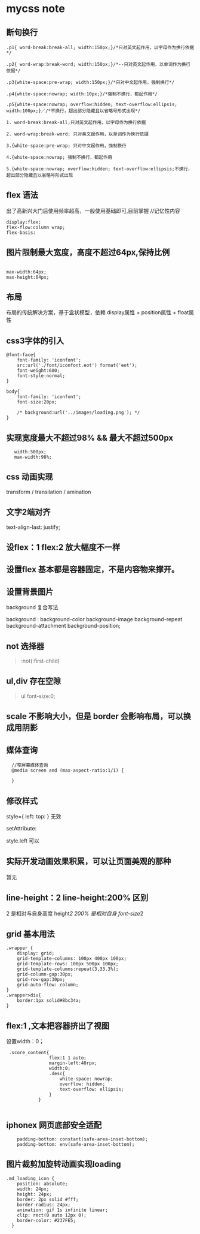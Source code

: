 # mycss note

## 断句换行

```
.p1{ word-break:break-all; width:150px;}/*只对英文起作用，以字母作为换行依据*/

.p2{ word-wrap:break-word; width:150px;}/*--只对英文起作用，以单词作为换行依据*/

.p3{white-space:pre-wrap; width:150px;}/*只对中文起作用，强制换行*/

.p4{white-space:nowrap; width:10px;}/*强制不换行，都起作用*/

.p5{white-space:nowrap; overflow:hidden; text-overflow:ellipsis; width:100px;}／/*不换行，超出部分隐藏且以省略号形式出现*/

1. word-break:break-all;只对英文起作用，以字母作为换行依据

2. word-wrap:break-word; 只对英文起作用，以单词作为换行依据

3.{white-space:pre-wrap; 只对中文起作用，强制换行

4.{white-space:nowrap; 强制不换行，都起作用

5.{white-space:nowrap; overflow:hidden; text-overflow:ellipsis;不换行，超出部分隐藏且以省略号形式出现

```

## flex 语法

出了高新兴大门后使用频率超高，一般使用基础即可,目前掌握  //记忆性内容

```
display:flex;
flex-flow:column wrap;
flex-basis: 

```

## 图片限制最大宽度，高度不超过64px,保持比例

```

max-width:64px;
max-height:64px;

```

## 布局
布局的传统解决方案，基于盒状模型，依赖 display属性 + position属性 + float属性


## css3字体的引入

```
@font-face{
    font-family: 'iconfont';
    src:url('./font/iconfont.eot') format('eot');
    font-weight:600;
    font-style:normal;
}

body{
    font-family: 'iconfont';
    font-size:20px;

    /* background:url('../images/loading.png'); */
}
```

## 实现宽度最大不超过98% && 最大不超过500px

```
   width:500px;
   max-width:98%; 
```

## css 动画实现

transform  / transilation / amination


## 文字2端对齐

text-align-last: justify;

## 设flex：1 flex:2 放大幅度不一样


## 设置flex 基本都是容器固定，不是内容物来撑开。

## 设置背景图片

background 复合写法

background : background-color background-image background-repeat background-attachment background-position;

## not 选择器

> :not(:first-child)

## ul,div 存在空隙

>ul font-size:0;

## scale 不影响大小，但是 border 会影响布局，可以换成用阴影


## 媒体查询

```
  //窄屏幕媒体查询
  @media screen and (max-aspect-ratio:1/1) {
      
  }
```

## 修改样式

style={
  left:
  top:
}
无效

setAttribute:

style.left 可以

## 实际开发动画效果积累，可以让页面美观的那种

暂无

## line-height：2  line-height:200% 区别

2 是相对与自身高度 height*2   200% 是相对自身 font-size*2

## grid 基本用法

```
.wrapper {
    display: grid;
    grid-template-columns: 100px 400px 100px;
    grid-template-rows: 100px 500px 100px;
    grid-template-columns:repeat(3,33.3%); 
    grid-column-gap:30px;
    grid-row-gap:30px;
    grid-auto-flow: column;
}
.wrapper>div{
    border:1px solid#8bc34a;
}
```


## flex:1 ,文本把容器挤出了视图

设置width：0；
```
 .score_content{
                flex:1 1 auto;
                margin-left:40rpx;
                width:0;
                .desc{
                    white-space: nowrap;
                    overflow: hidden;
                    text-overflow: ellipsis;
                }
            }
        
```

## iphonex 网页底部安全适配

```
    padding-bottom: constant(safe-area-inset-bottom);
    padding-bottom: env(safe-area-inset-bottom);

```

## 图片裁剪加旋转动画实现loading

```
.md_loading_icon {
    position: absolute;
    width: 24px;
    height: 24px;
    border: 2px solid #fff;
    border-radius: 24px;
    animation: gif 1s infinite linear;
    clip: rect(0 auto 12px 0);
    border-color: #237FE5;
  }

```

